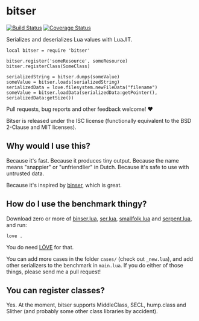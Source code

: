 # bitser

[![Build Status](https://travis-ci.org/gvx/bitser.svg?branch=master)](https://travis-ci.org/gvx/bitser)
[![Coverage Status](https://coveralls.io/repos/github/gvx/bitser/badge.svg?branch=master)](https://coveralls.io/github/gvx/bitser?branch=master)

Serializes and deserializes Lua values with LuaJIT.

    local bitser = require 'bitser'

    bitser.register('someResource', someResource)
    bitser.registerClass(SomeClass)

    serializedString = bitser.dumps(someValue)
    someValue = bitser.loads(serializedString)
    serializedData = love.filesystem.newFileData("filename")
    someValue = bitser.loadData(serializedData:getPointer(), serializedData:getSize())

Pull requests, bug reports and other feedback welcome! :heart:

Bitser is released under the ISC license (functionally equivalent to the BSD
2-Clause and MIT licenses).

## Why would I use this?

Because it's fast. Because it produces tiny output. Because the name means "snappier"
or "unfriendlier" in Dutch. Because it's safe to use with untrusted data.

Because it's inspired by [binser](https://github.com/bakpakin/binser), which is great.

## How do I use the benchmark thingy?

Download zero or more of [binser.lua](https://github.com/bakpakin/binser/master/binser.lua),
[ser.lua](https://github.com.com/gvx/Ser/master/ser.lua),
[smallfolk.lua](https://github.com/gvx/Smallfolk/raw/master/smallfolk.lua) and
[serpent.lua](https://github.com/pkulchenko/serpent/raw/master/src/serpent.lua), and run:

    love .

You do need [LÖVE](https://love2d.org/) for that.

You can add more cases in the folder `cases/` (check out `_new.lua`), and add other
serializers to the benchmark in `main.lua`. If you do either of those things, please
send me a pull request!

## You can register classes?

Yes. At the moment, bitser supports MiddleClass, SECL, hump.class and Slither (and
probably some other class libraries by accident).

